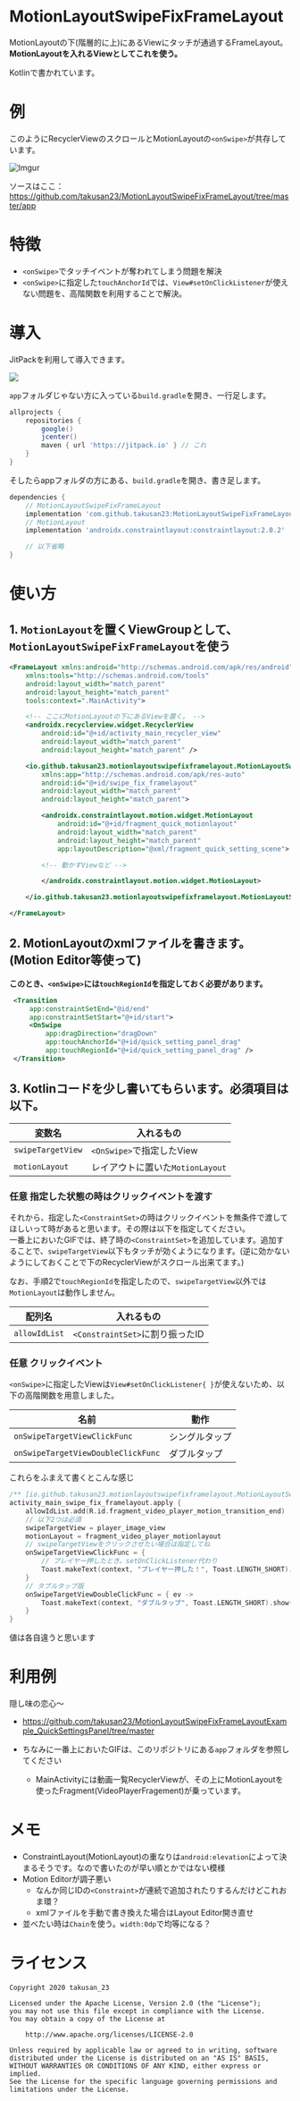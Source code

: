 # MotionLayoutSwipeFixFrameLayout

MotionLayoutの下(階層的に上)にあるViewにタッチが通過するFrameLayout。  
**MotionLayoutを入れるViewとしてこれを使う。**

Kotlinで書かれています。

# 例
このようにRecyclerViewのスクロールとMotionLayoutの`<onSwipe>`が共存しています。

![Imgur](https://imgur.com/OFNwkIu.png)

ソースはここ：https://github.com/takusan23/MotionLayoutSwipeFixFrameLayout/tree/master/app

# 特徴
- `<onSwipe>`でタッチイベントが奪われてしまう問題を解決
- `<onSwipe>`に指定した`touchAnchorId`では、`View#setOnClickListener`が使えない問題を、高階関数を利用することで解決。

# 導入

JitPackを利用して導入できます。

[![](https://jitpack.io/v/takusan23/MotionLayoutSwipeFixFrameLayout.svg)](https://jitpack.io/#takusan23/MotionLayoutSwipeFixFrameLayout)


`app`フォルダじゃない方に入っている`build.gradle`を開き、一行足します。

```gradle
allprojects {
    repositories {
        google()
        jcenter()
        maven { url 'https://jitpack.io' } // これ
    }
}
```

そしたらappフォルダの方にある、`build.gradle`を開き、書き足します。

```gradle
dependencies {
    // MotionLayoutSwipeFixFrameLayout
    implementation 'com.github.takusan23:MotionLayoutSwipeFixFrameLayout:1.0.0'
    // MotionLayout
    implementation 'androidx.constraintlayout:constraintlayout:2.0.2'

    // 以下省略
}
```

# 使い方
## 1. `MotionLayout`を置くViewGroupとして、`MotionLayoutSwipeFixFrameLayout`を使う

```xml
<FrameLayout xmlns:android="http://schemas.android.com/apk/res/android"
    xmlns:tools="http://schemas.android.com/tools"
    android:layout_width="match_parent"
    android:layout_height="match_parent"
    tools:context=".MainActivity">

    <!-- ここにMotionLayoutの下にあるViewを置く。 -->
    <androidx.recyclerview.widget.RecyclerView
        android:id="@+id/activity_main_recycler_view"
        android:layout_width="match_parent"
        android:layout_height="match_parent" />

    <io.github.takusan23.motionlayoutswipefixframelayout.MotionLayoutSwipeFixFrameLayout xmlns:android="http://schemas.android.com/apk/res/android"
        xmlns:app="http://schemas.android.com/apk/res-auto"
        android:id="@+id/swipe_fix_framelayout"
        android:layout_width="match_parent"
        android:layout_height="match_parent">

        <androidx.constraintlayout.motion.widget.MotionLayout
            android:id="@+id/fragment_quick_motionlayout"
            android:layout_width="match_parent"
            android:layout_height="match_parent"
            app:layoutDescription="@xml/fragment_quick_setting_scene">

        <!-- 動かすViewなど -->

        </androidx.constraintlayout.motion.widget.MotionLayout>

    </io.github.takusan23.motionlayoutswipefixframelayout.MotionLayoutSwipeFixFrameLayout>

</FrameLayout>
```



## 2. MotionLayoutのxmlファイルを書きます。(Motion Editor等使って)  
   **このとき、`<onSwipe>`には`touchRegionId`を指定しておく必要があります。**

   ```xml
    <Transition
        app:constraintSetEnd="@id/end"
        app:constraintSetStart="@+id/start">
        <OnSwipe
            app:dragDirection="dragDown"
            app:touchAnchorId="@+id/quick_setting_panel_drag"
            app:touchRegionId="@+id/quick_setting_panel_drag" />
    </Transition>
   ```

## 3. Kotlinコードを少し書いてもらいます。必須項目は以下。

| 変数名            | 入れるもの                       |
|-------------------|----------------------------------|
| `swipeTargetView` | `<OnSwipe>`で指定したView        |
| `motionLayout`    | レイアウトに置いた`MotionLayout` |


### 任意 指定した状態の時はクリックイベントを渡す
それから、指定した`<ConstraintSet>`の時はクリックイベントを無条件で渡してほしいって時があると思います。その際は以下を指定してください。  
一番上においたGIFでは、終了時の`<ConstraintSet>`を追加しています。追加することで、`swipeTargetView`以下もタッチが効くようになります。(逆に効かないようにしておくことで下のRecyclerViewがスクロール出来てます。)  

なお、手順2で`touchRegionId`を指定したので、`swipeTargetView`以外では`MotionLayout`は動作しません。

| 配列名        | 入れるもの                      |
|---------------|---------------------------------|
| `allowIdList` | `<ConstraintSet>`に割り振ったID |

### 任意 クリックイベント
`<onSwipe>`に指定したViewは`View#setOnClickListener{ }`が使えないため、以下の高階関数を用意しました。

| 名前                               | 動作           |
|------------------------------------|----------------|
| `onSwipeTargetViewClickFunc`       | シングルタップ |
| `onSwipeTargetViewDoubleClickFunc` | ダブルタップ   |


これらをふまえて書くとこんな感じ

```kotlin
/** [io.github.takusan23.motionlayoutswipefixframelayout.MotionLayoutSwipeFixFrameLayout]の設定をする */
activity_main_swipe_fix_framelayout.apply {
    allowIdList.add(R.id.fragment_video_player_motion_transition_end)
    // 以下2つは必須
    swipeTargetView = player_image_view
    motionLayout = fragment_video_player_motionlayout
    // swipeTargetViewをクリックさせたい場合は指定してね
    onSwipeTargetViewClickFunc = {
        // プレイヤー押したとき。setOnClickListener代わり
        Toast.makeText(context, "プレイヤー押した！", Toast.LENGTH_SHORT).show()
    }
    // タブルタップ版
    onSwipeTargetViewDoubleClickFunc = { ev ->
        Toast.makeText(context, "ダブルタップ", Toast.LENGTH_SHORT).show()
    }
}
```
値は各自違うと思います

# 利用例
隠し味の恋心～

- https://github.com/takusan23/MotionLayoutSwipeFixFrameLayoutExample_QuickSettingsPanel/tree/master

- ちなみに一番上においたGIFは、このリポジトリにある`app`フォルダを参照してください
    - MainActivityには動画一覧RecyclerViewが、その上にMotionLayoutを使ったFragment(VideoPlayerFragement)が乗っています。

# メモ
- ConstraintLayout(MotionLayout)の重なりは`android:elevation`によって決まるそうです。なので書いたのが早い順とかではない模様
- Motion Editorが調子悪い
    - なんか同じIDの`<Constraint>`が連続で追加されたりするんだけどこれおま環？
    - xmlファイルを手動で書き換えた場合はLayout Editor開き直せ
- 並べたい時は`Chain`を使う。`width:0dp`で均等になる？

# ライセンス
```
Copyright 2020 takusan_23

Licensed under the Apache License, Version 2.0 (the "License");
you may not use this file except in compliance with the License.
You may obtain a copy of the License at

    http://www.apache.org/licenses/LICENSE-2.0

Unless required by applicable law or agreed to in writing, software
distributed under the License is distributed on an "AS IS" BASIS,
WITHOUT WARRANTIES OR CONDITIONS OF ANY KIND, either express or implied.
See the License for the specific language governing permissions and
limitations under the License.
```